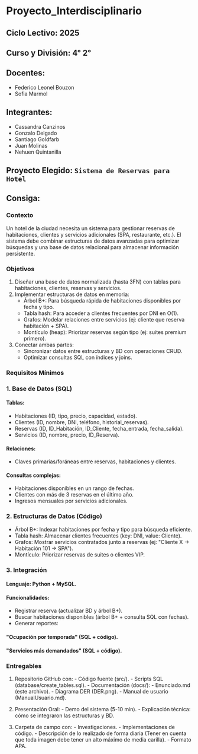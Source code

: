 # Proyecto_Interdisciplinario
## Ciclo Lectivo: 2025
## Curso y División: 4° 2°
## Docentes:
  - Federico Leonel Bouzon
  - Sofia Marmol
## Integrantes:
  - Cassandra Canzinos
  - Gonzalo Delgado
  - Santiago Goldfarb
  - Juan Molinas
  - Nehuen Quintanilla
## Proyecto Elegido: `Sistema de Reservas para Hotel`

## Consiga:
### Contexto
Un hotel de la ciudad necesita un sistema para gestionar reservas de
habitaciones, clientes y servicios adicionales (SPA, restaurante, etc.). El
sistema debe combinar estructuras de datos avanzadas para optimizar
búsquedas y una base de datos relacional para almacenar información
persistente.
### Objetivos
1. Diseñar una base de datos normalizada (hasta 3FN) con tablas para
habitaciones, clientes, reservas y servicios.
2. Implementar estructuras de datos en memoria:
    - Árbol B+: Para búsqueda rápida de habitaciones disponibles por
fecha y tipo.
    - Tabla hash: Para acceder a clientes frecuentes por DNI en O(1).
    - Grafos: Modelar relaciones entre servicios (ej: cliente que reserva
habitación + SPA).
    - Montículo (heap): Priorizar reservas según tipo (ej: suites
premium primero).
3. Conectar ambas partes:
    - Sincronizar datos entre estructuras y BD con operaciones CRUD.
    - Optimizar consultas SQL con índices y joins.

### Requisitos Mínimos
### 1. Base de Datos (SQL)
#### Tablas:
  - Habitaciones (ID, tipo, precio, capacidad, estado).
  - Clientes (ID, nombre, DNI, teléfono, historial_reservas).
  - Reservas (ID, ID_Habitación, ID_Cliente, fecha_entrada, fecha_salida).
  - Servicios (ID, nombre, precio, ID_Reserva).
#### Relaciones:
  - Claves primarias/foráneas entre reservas, habitaciones y clientes.
#### Consultas complejas:
  - Habitaciones disponibles en un rango de fechas.
  - Clientes con más de 3 reservas en el último año.
  - Ingresos mensuales por servicios adicionales.

### 2. Estructuras de Datos (Código)
  - Árbol B+: Indexar habitaciones por fecha y tipo para búsqueda eficiente.
  - Tabla hash: Almacenar clientes frecuentes (key: DNI, value: Cliente).
  - Grafos: Mostrar servicios contratados junto a reservas (ej: "Cliente X → Habitación 101 → SPA").
  - Montículo: Priorizar reservas de suites o clientes VIP.

### 3. Integración
#### Lenguaje: Python + MySQL.
#### Funcionalidades:
  - Registrar reserva (actualizar BD y árbol B+).
  - Buscar habitaciones disponibles (árbol B+ + consulta SQL con fechas).
  - Generar reportes:
#### "Ocupación por temporada" (SQL + código).
#### "Servicios más demandados" (SQL + código).

### Entregables
  1. Repositorio GitHub con:
    - Código fuente (src/).
    - Scripts SQL (database/create_tables.sql).
    - Documentación (docs/):
    - Enunciado.md (este archivo).
    - Diagrama DER (DER.png).
    - Manual de usuario (ManualUsuario.md).

  2. Presentación Oral:
    - Demo del sistema (5-10 min).
    - Explicación técnica: cómo se integraron las estructuras y BD.
  3. Carpeta de campo con:
    - Investigaciones.
    - Implementaciones de código.
    - Descripción de lo realizado de forma diaria (Tener en cuenta que toda imagen debe tener un alto máximo de media carilla).
    - Formato APA.
